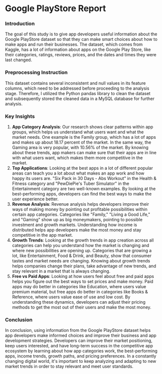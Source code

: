 # Google PlayStore Report

### Introduction
The goal of this study is to give app developers useful information about the Google PlayStore dataset so that they can make smart choices about how to make apps and run their businesses. The dataset, which comes from Kaggle, has a lot of information about apps on the Google Play Store, like their categories, ratings, reviews, prices, and the dates and times they were last changed.

### Preprocessing Instruction
This dataset contains several inconsistent and null values in its feature columns, which need to be addressed before proceeding to the analysis stage. Therefore, I utilized the Python pandas library to clean the dataset and subsequently stored the cleaned data in a MySQL database for further analysis.

### Key Insights
1)  **App Category Analysis**: Our research shows clear patterns within app groups, which helps us understand what users want and what the market needs. One example is the Family group, which has a lot of apps and makes up about 18.17 percent of the market. In the same way, the Gaming area is very popular, with 10.56% of the market. By knowing about these trends, app makers can make sure that their apps are in line with what users want, which makes them more competitive in the market.
2)  **Top Applications**: Looking at the best apps in a lot of different popular areas can teach you a lot about what makes an app work and how happy its users are. "Six Pack in 30 Days - Abs Workout" in the Health & Fitness category and "PewDiePie's Tuber Simulator" in the Entertainment category are two well-known examples. By looking at the best-performing apps, developers can find the best ways to make the user experience better.
3)  **Revenue Analysis**:  Revenue analysis helps developers improve their ways of making money by pointing out profitable possibilities within certain app categories. Categories like "Family," "Living a Good Life," and "Gaming" show up as big moneymakers, pointing to possible investment and growth markets. Understanding how income is distributed helps app developers make the most money and stay competitive in the app market.
4)  **Growth Trends**: Looking at the growth trends in app creation across all categories can help you understand how the market is changing and where new possibilities are opening up. Categories that are growing a lot, like Entertainment, Food & Drink, and Beauty, show that consumer tastes and market needs are changing. Knowing about growth trends helps companies change their plans, take advantage of new trends, and stay relevant in a market that is always changing.
5)  **Free vs Paid Apps**: Looking at how users feel about free and paid apps helps you figure out the best ways to set prices and make money. Paid apps may do better in categories like Education, where users value premium material, but free apps do better in categories like Books & Reference, where users value ease of use and low cost. By understanding these dynamics, developers can adjust their pricing methods to get the most out of their users and make the most money.

### Conclusion
In conclusion, using information from the Google PlayStore dataset helps app developers make informed choices and improve their business and app development strategies. Developers can improve their market positioning, keep users interested, and have long-term success in the competitive app ecosystem by learning about how app categories work, the best-performing apps, income trends, growth paths, and pricing preferences. In a constantly changing digital world, it's important to keep analyzing and adapting to new market trends in order to stay relevant and meet user standards.

